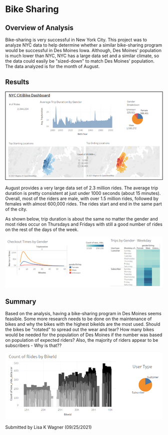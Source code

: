 # Bike Sharing

## Overview of Analysis
Bike-sharing is very successful in New York City.  This project was to analyze NYC data to help determine whether a similar bike-sharing program would be successful in Des Moines Iowa.  Although, Des Moines' population is much lower than NYC, NYC has a large data set and a similar climate, so the data could easily be "sized-down" to match Des Moines' population.  The data analyzed is for the month of August.

## Results

![Dashboard1.png](https://github.com/WagnerLisaK/BikeSharing/blob/main/Resources/Dashboard1.png)

August provides a very large data set of 2.3 million rides.  The average trip duration is pretty consistent at just under 1000 seconds (about 15 minutes).  Overall, most of the riders are male, with over 1.5 million rides, followed by females with almost 600,000 rides.  The rides start and end in the same part of the city.

As shown below, trip duration is about the same no matter the gender and most rides occur on Thursdays and Fridays with still a good number of rides on the rest of the days of the week.

![Dashboard2.png](https://github.com/WagnerLisaK/BikeSharing/blob/main/Resources/Dashboard2.png)

## Summary
Based on the analysis, having a bike-sharing program in Des Moines seems feasible.  Some more research needs to be done on the maintenance of bikes and why the bikes with the highest bikeIds are the most used.  Should the bikes be "rotated" to spread out the wear and tear?  How many bikes would be needed for the population of Des Moines if the number was based on population of expected riders?  Also, the majority of riders appear to be subscribers - Why is that??

![Dashboard3.png](https://github.com/WagnerLisaK/BikeSharing/blob/main/Resources/Dashboard3.png)

Submitted by Lisa K Wagner (09/25/2021)
